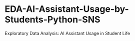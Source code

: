 # EDA-AI-Assistant-Usage-by-Students-Python-SNS
Exploratory Data Analysis: AI Assistant Usage in Student Life
